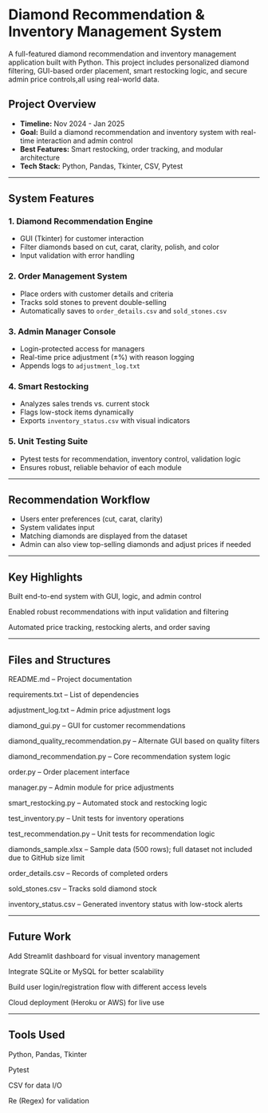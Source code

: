# Diamond Recommendation & Inventory Management System

A full-featured diamond recommendation and inventory management application built with Python. This project includes personalized diamond filtering, GUI-based order placement, smart restocking logic, and secure admin price controls,all using real-world data.

## Project Overview

- **Timeline:** Nov 2024 - Jan 2025  
- **Goal:** Build a diamond recommendation and inventory system with real-time interaction and admin control  
- **Best Features:** Smart restocking, order tracking, and modular architecture  
- **Tech Stack:** Python, Pandas, Tkinter, CSV, Pytest

---

## System Features

### 1. Diamond Recommendation Engine
- GUI (Tkinter) for customer interaction
- Filter diamonds based on cut, carat, clarity, polish, and color
- Input validation with error handling

### 2. Order Management System
- Place orders with customer details and criteria
- Tracks sold stones to prevent double-selling
- Automatically saves to `order_details.csv` and `sold_stones.csv`

### 3. Admin Manager Console
- Login-protected access for managers
- Real-time price adjustment (±%) with reason logging
- Appends logs to `adjustment_log.txt`

### 4. Smart Restocking
- Analyzes sales trends vs. current stock
- Flags low-stock items dynamically
- Exports `inventory_status.csv` with visual indicators

### 5. Unit Testing Suite
- Pytest tests for recommendation, inventory control, validation logic
- Ensures robust, reliable behavior of each module

---

## Recommendation Workflow

- Users enter preferences (cut, carat, clarity)
- System validates input
- Matching diamonds are displayed from the dataset
- Admin can also view top-selling diamonds and adjust prices if needed

---

## Key Highlights
Built end-to-end system with GUI, logic, and admin control

Enabled robust recommendations with input validation and filtering

Automated price tracking, restocking alerts, and order saving

---

## Files and Structures
README.md – Project documentation

requirements.txt – List of dependencies

adjustment_log.txt – Admin price adjustment logs

diamond_gui.py – GUI for customer recommendations

diamond_quality_recommendation.py – Alternate GUI based on quality filters

diamond_recommendation.py – Core recommendation system logic

order.py – Order placement interface

manager.py – Admin module for price adjustments

smart_restocking.py – Automated stock and restocking logic

test_inventory.py – Unit tests for inventory operations

test_recommendation.py – Unit tests for recommendation logic

diamonds_sample.xlsx – Sample data (500 rows); full dataset not included due to GitHub size limit

order_details.csv – Records of completed orders

sold_stones.csv – Tracks sold diamond stock

inventory_status.csv – Generated inventory status with low-stock alerts

---

## Future Work
Add Streamlit dashboard for visual inventory management

Integrate SQLite or MySQL for better scalability

Build user login/registration flow with different access levels

Cloud deployment (Heroku or AWS) for live use

---

## Tools Used
Python, Pandas, Tkinter

Pytest

CSV for data I/O 

Re (Regex) for validation
